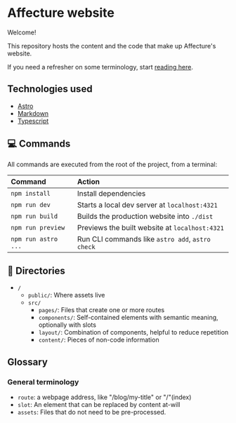 # Affecture website

Welcome!

This repository hosts the content and the code that make up Affecture's website.

If you need a refresher on some terminology, start [reading here](#glossary).

## Technologies used

- [Astro](https://astro.build/)
- [Markdown](https://www.markdownguide.org/)
- [Typescript](https://www.typescriptlang.org/)


## 💻 Commands

All commands are executed from the root of the project, from a terminal:

| Command             | Action                                           |
| :------------------ | :----------------------------------------------- |
| `npm install`       | Install dependencies                             |
| `npm run dev`       | Starts a local dev server at `localhost:4321`    |
| `npm run build`     | Builds the production website into `./dist`      |
| `npm run preview`   | Previews the built website at `localhost:4321`   |
| `npm run astro ...` | Run CLI commands like `astro add`, `astro check` |

## 📂 Directories

- `/`
  - `public/`: Where assets live
  - `src/`
    - `pages/`: Files that create one or more routes
    - `components/`: Self-contained elements with semantic meaning, optionally with slots
    - `layout/`: Combination of components, helpful to reduce repetition
    - `content/`: Pieces of non-code information

## Glossary

### General terminology

- `route`: a webpage address, like "/blog/my-title" or "/"(index)
- `slot`: An element that can be replaced by content at-will
- `assets`: Files that do not need to be pre-processed.